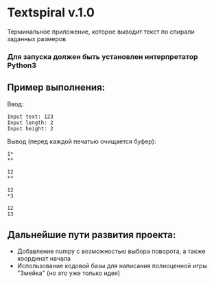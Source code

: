 # Textspiral v.1.0
Терминальное приложение, которое выводит текст по спирали заданных размеров

### Для запуска должен быть установлен интерпретатор Python3

## Пример выполнения:
Ввод:
```
Input text: 123
Input length: 2
Input height: 2
```
Вывод (перед каждой печатью очищается буфер):
```
1*
**
```
```
12
**
```
```
12
*3
```
```
12
13
```
## Дальнейшие пути развития проекта:
- Добавление numpy с возможностью выбора поворота, а также координат начала
- Использование кодовой базы для написания полноценной игры "Змейка"
(но это уже только идея)
